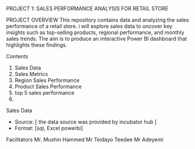 PROJECT 1: SALES PERFORMANCE ANALYSIS FOR RETAIL STORE

PROJECT OVERVIEW
This repository contains data and  analyzing the sales performance of a retail store. 
i will explore sales data to uncover key insights such as top-selling products, regional performance, and monthly sales trends. 
The aim is to produce an interactive Power BI dashboard that highlights these findings.

Contents

1. Sales Data
2. Sales Metrics
3. Region Sales Performance
4. Product Sales Performance
5. top 5 sales performance
6. 
Sales Data
- Source: [ the data source was provided by incubator hub ]
- Format: [sql, Excel powerbi]

Facilitators
Mr. Mushin Hammed
Mr Teidayo Teedee
Mr Adeyemi

